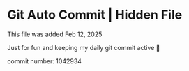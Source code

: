 # Git Auto Commit | Hidden File

This file was added Feb 12, 2025

Just for fun and keeping my daily git commit active 🤪

commit number: 1042934
